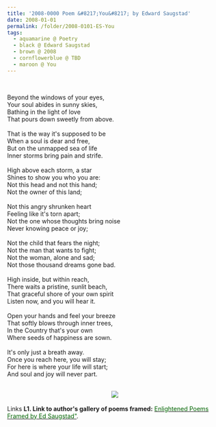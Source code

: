 ```yaml
---
title: '2008-0000 Poem &#8217;You&#8217; by Edward Saugstad'
date: 2008-01-01
permalink: /folder/2008-0101-ES-You
tags:
  - aquamarine @ Poetry
  - black @ Edward Saugstad
  - brown @ 2008
  - cornflowerblue @ TBD
  - maroon @ You
---
```


<br>

<p>
Beyond the windows of your eyes,<br>
Your soul abides in sunny skies,<br>
Bathing in the light of love<br>
That pours down sweetly from above.<br>
<br>
That is the way it's supposed to be<br>
When a soul is dear and free,<br>
But on the unmapped sea of life<br>
Inner storms bring pain and strife.<br>
<br>
High above each storm, a star<br>
Shines to show you who you are:<br>
Not this head and not this hand;<br>
Not the owner of this land;<br>
<br>
Not this angry shrunken heart<br>
Feeling like it's torn apart;<br>
Not the one whose thoughts bring noise<br>
Never knowing peace or joy;<br>
<br>
Not the child that fears the night;<br>
Not the man that wants to fight;<br>
Not the woman, alone and sad;<br>
Not those thousand dreams gone bad.<br>
<br>
High inside, but within reach,<br>
There waits a pristine, sunlit beach,<br>
That graceful shore of your own spirit<br>
Listen now, and you will hear it.<br>
<br>
Open your hands and feel your breeze<br>
That softly blows through inner trees,<br>
In the Country that's your own<br>
Where seeds of happiness are sown.<br>
<br>
It's only just a breath away.<br>
Once you reach here, you will stay;<br>
For here is where your life will start;<br>
And soul and joy will never part.<br>
</p>

<br>

<div style="text-align: center"><img src="/images/2008-0000_Poem_'You'_by_Edward_Saugstad.jpg" /></div>

<br>

<wave-list>
<list-title color="DarkSeaGreen" width="40">Links</list-title>
  <list-item color="BlanchedAlmond"  width="280"><b> L1. Link to author's gallery of poems framed:</b> <a href="https://imageevent.com/sahaja/art/enlightenedpoemsframedbyedsaugstad"><font color="DarkGreen">Enlightened Poems Framed by Ed Saugstad"</font></a>. </list-item>
</wave-list>